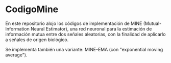 # CodigoMine
En este repositorio alojo los códigos de implementación de MINE (Mutual-Information Neural Estimator), una red neuronal para la estimación de información mutua entre dos señales aleatorias, con la finalidad de aplicarlo a señales de origen biológico.

Se implementa también una variante: MINE-EMA (con "exponential moving average").

